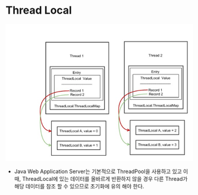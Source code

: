 # Thread Local

![](../.gitbook/assets/threadlocal.jpg)

* Java Web Application Server는 기본적으로 ThreadPool을 사용하고 있고 이때, ThreadLocal에 있는 데이터를 올바르게 반환하지 않을 경우 다른 Thread가 해당 데이터를 참조 할 수 있으므로 초기화에 유의 해야 한다.

